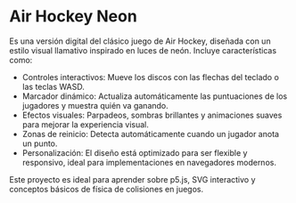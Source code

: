# Air Hockey Neon 

Es una versión digital del clásico juego de Air Hockey, diseñada con un estilo visual llamativo inspirado en luces de neón. Incluye características como:
- Controles interactivos: Mueve los discos con las flechas del teclado o las teclas WASD.
- Marcador dinámico: Actualiza automáticamente las puntuaciones de los jugadores y muestra quién va ganando.
- Efectos visuales: Parpadeos, sombras brillantes y animaciones suaves para mejorar la experiencia visual.
- Zonas de reinicio: Detecta automáticamente cuando un jugador anota un punto.
- Personalización: El diseño está optimizado para ser flexible y responsivo, ideal para implementaciones en navegadores modernos.

Este proyecto es ideal para aprender sobre p5.js, SVG interactivo y conceptos básicos de física de colisiones en juegos.
